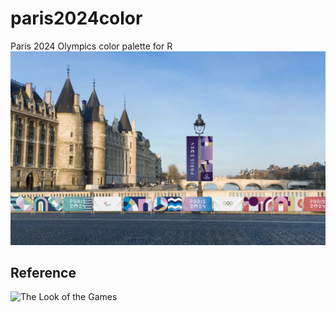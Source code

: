 # paris2024color
Paris 2024 Olympics color palette for R
![Paris 2024](https://github.com/ezgisiir/paris2024color/blob/main/paris_2024.PNG?raw=true)
## Reference
![The Look of the Games](https://olympics.com/en/paris-2024/information/the-look-of-the-games/image-url.jpg)
